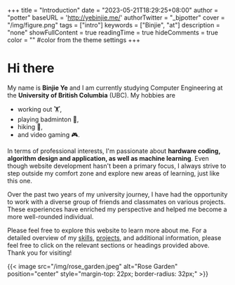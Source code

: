 +++
title = "Introduction"
date = "2023-05-21T18:29:25+08:00"
author = "potter"
baseURL = 'http://yebinjie.me/'
authorTwitter = "_bjpotter"
cover = "/img/figure.png"
tags = ["intro"]
keywords = ["Binjie", "at"]
description = "none"
showFullContent = true
readingTime = true
hideComments = true
color = "" #color from the theme settings
+++

# Hi there

My name is **Binjie Ye** and I am currently studying Computer Engineering at the **University of British Columbia** (UBC). My hobbies are 
- working out 🏋, 
- playing badminton 🏸, 
- hiking 🚶, 
- and video gaming 🎮.

In terms of professional interests, I'm passionate about **hardware coding, algorithm design and application, as well as machine learning**. Even though website development hasn't been a primary focus, I always strive to step outside my comfort zone and explore new areas of learning, just like this one.

Over the past two years of my university journey, I have had the opportunity to work with a diverse group of friends and classmates on various projects. These experiences have enriched my perspective and helped me become a more well-rounded individual.

Please feel free to explore this website to learn more about me. For a detailed overview of my [skills](/skills), [projects](/projects), and additional information, please feel free to click on the relevant sections or headings provided above. Thank you for visiting!
 
 
 
{{< image src="/img/rose_garden.jpeg" alt="Rose Garden" position="center" style="margin-top: 22px; border-radius: 32px;" >}}
